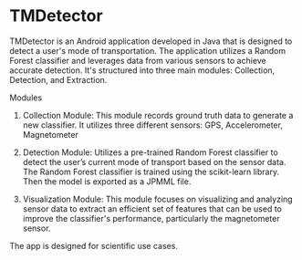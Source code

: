# TMDetector

TMDetector is an Android application developed in Java that is designed to detect a user's mode of transportation. 
The application utilizes a Random Forest classifier and leverages data from various sensors to achieve accurate detection. It's structured into three main modules: Collection, Detection, and Extraction.

Modules
1. Collection Module:
This module records ground truth data to generate a new classifier. It utilizes three different sensors: GPS, Accelerometer, Magnetometer

2. Detection Module:
Utilizes a pre-trained Random Forest classifier to detect the user’s current mode of transport based on the sensor data. The Random Forest classifier is trained using the scikit-learn library. Then the model is exported as a JPMML file. 

3. Visualization Module:
This module focuses on visualizing and analyzing sensor data to extract an efficient set of features that can be used to improve the classifier's performance, particularly the magnetometer sensor.

The app is designed for scientific use cases.



